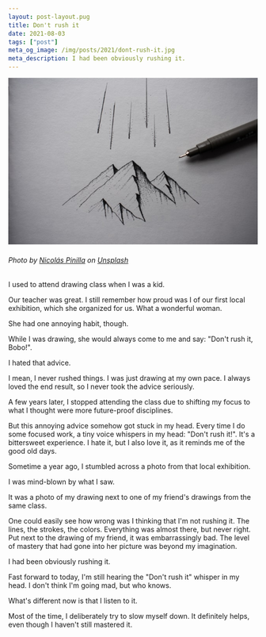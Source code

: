 ```yaml
---
layout: post-layout.pug
title: Don't rush it
date: 2021-08-03
tags: ["post"]
meta_og_image: /img/posts/2021/dont-rush-it.jpg
meta_description: I had been obviously rushing it.
---
```


![Drawing of a mountain](/img/posts/2021/dont-rush-it.jpg "Drawing of a mountain")

###### Photo by [Nicolás Pinilla](https://unsplash.com/@nspm?utm_source=unsplash&utm_medium=referral&utm_content=creditCopyText") on [Unsplash](https://unsplash.com/s/photos/black-and-white-drawing?utm_source=unsplash&utm_medium=referral&utm_content=creditCopyText)

I used to attend drawing class when I was a kid.

Our teacher was great. I still remember how proud was I of our first local exhibition, which she organized for us. What a wonderful woman.

She had one annoying habit, though.

While I was drawing, she would always come to me and say: "Don't rush it, Bobo!".

I hated that advice.

I mean, I never rushed things. I was just drawing at my own pace. I always loved the end result, so I never took the advice seriously.

A few years later, I stopped attending the class due to shifting my focus to what I thought were more future-proof disciplines.

But this annoying advice somehow got stuck in my head. Every time I do some focused work, a tiny voice whispers in my head: "Don't rush it!". It's a bittersweet experience. I hate it, but I also love it, as it reminds me of the good old days.

Sometime a year ago, I stumbled across a photo from that local exhibition.

I was mind-blown by what I saw.

It was a photo of my drawing next to one of my friend's drawings from the same class.

One could easily see how wrong was I thinking that I'm not rushing it. The lines, the strokes, the colors. Everything was almost there, but never right. Put next to the drawing of my friend, it was embarrassingly bad. The level of mastery that had gone into her picture was beyond my imagination.

<!-- e -->I had been obviously rushing it.<!-- /e -->

Fast forward to today, I'm still hearing the "Don't rush it" whisper in my head. I don't think I'm going mad, but who knows.

What's different now is that I listen to it.

Most of the time, I deliberately try to slow myself down. It definitely helps, even though I haven't still mastered it.